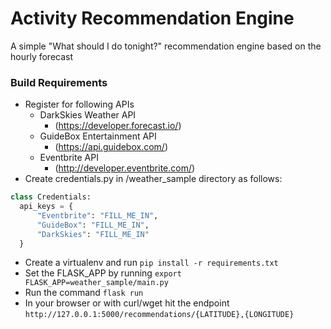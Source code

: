 # Activity Recommendation Engine

A simple "What should I do tonight?" recommendation engine based on the hourly forecast

### Build Requirements

* Register for following APIs
  * DarkSkies Weather API
    * (https://developer.forecast.io/)
  * GuideBox Entertainment API
    * (https://api.guidebox.com/)
  * Eventbrite API
    * (http://developer.eventbrite.com/)
* Create credentials.py in /weather_sample directory as follows:

```python
class Credentials:
  api_keys = {
      "Eventbrite": "FILL_ME_IN",
      "GuideBox": "FILL_ME_IN",
      "DarkSkies": "FILL_ME_IN"
  }
```

* Create a virtualenv and run ``pip install -r requirements.txt``
* Set the FLASK_APP by running ``export FLASK_APP=weather_sample/main.py``
* Run the command ``flask run``
* In your browser or with curl/wget hit the endpoint ``http://127.0.0.1:5000/recommendations/{LATITUDE},{LONGITUDE}``
